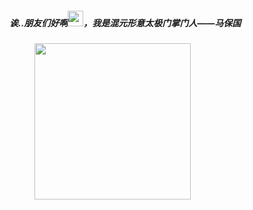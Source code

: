 ##### 诶..朋友们好啊<img src="https://media.giphy.com/media/hvRJCLFzcasrR4ia7z/giphy.gif" width="25px">，我是混元形意太极门掌门人——马保国

<img src="https://github.com/Kingbultsea/Kingbultsea/blob/master/mbg.gif" style="margin-left: 40px" width = "250" height = "250" alt=""/>
